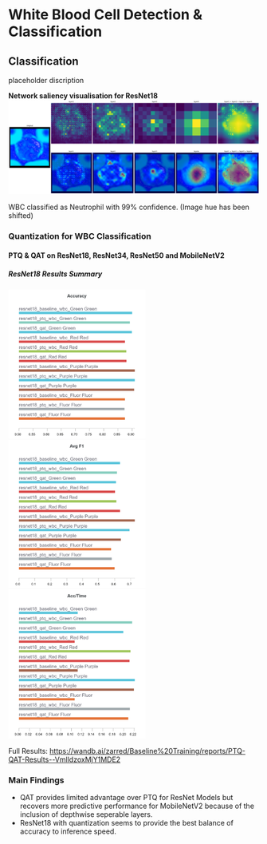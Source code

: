 # White Blood Cell Detection & Classification

## Classification
placeholder discription

**Network saliency visualisation for ResNet18**
<img src="Media/saliency_vis.png" width="900" alt="saliency" />

WBC classified as Neutrophil with 99% confidence.
(Image hue has been shifted)

### Quantization for WBC Classification

#### PTQ & QAT on ResNet18, ResNet34, ResNet50 and MobileNetV2
##### ResNet18 Results Summary
<p float="left">
<img src="Charts/Section-1-Panel-3-1la8vceuj.png" width="275" alt="Acc"/>
<img src="Charts/Section-1-Panel-2-i4cwouhu7.png" width="275" alt="F1"/>
<img src="Charts/Section-3-Panel-1-fy2s98k31.png" width="275" alt="acc_time"/>
</p>

Full Results: https://wandb.ai/zarred/Baseline%20Training/reports/PTQ-QAT-Results--VmlldzoxMjY1MDE2

### Main Findings
- QAT provides limited advantage over PTQ for ResNet Models but recovers more predictive performance for MobileNetV2 because of the inclusion of depthwise seperable layers.
- ResNet18 with quantization seems to provide the best balance of accuracy to inference speed.
